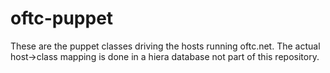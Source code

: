 oftc-puppet
===========

These are the puppet classes driving the hosts running oftc.net. The actual
host->class mapping is done in a hiera database not part of this repository.
